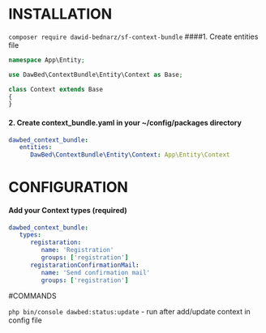 # INSTALLATION
```composer require dawid-bednarz/sf-context-bundle```
####1. Create entities file
```php
namespace App\Entity;

use DawBed\ContextBundle\Entity\Context as Base;

class Context extends Base
{
}
```
#### 2. Create context_bundle.yaml in your ~/config/packages directory
```yaml
dawbed_context_bundle:
   entities:
      DawBed\ContextBundle\Entity\Context: App\Entity\Context
```
# CONFIGURATION
#### Add your Context types (required)
```yaml
dawbed_context_bundle:
   types:
      registaration:
         name: 'Registration'
         groups: ['registration']
      registarationConfirmationMail:
         name: 'Send confirmation mail'
         groups: ['registration']
```
#COMMANDS

`php bin/console dawbed:status:update` - run after add/update context in config file